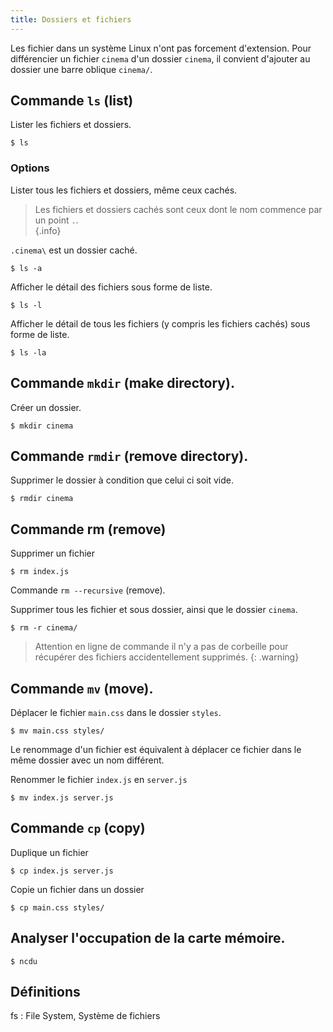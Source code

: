 ```yaml
---
title: Dossiers et fichiers
---
```


Les fichier dans un système Linux n'ont pas forcement d'extension. Pour différencier un fichier `cinema` d'un dossier `cinema`, il convient d'ajouter au dossier une barre oblique `cinema/`.

## Commande `ls` (list)

Lister les fichiers et dossiers.

```shell-session
$ ls
```

### Options

Lister tous les fichiers et dossiers, même ceux cachés. 

> Les fichiers et dossiers cachés sont ceux dont le nom commence par un point `.`.\
{.info}

`.cinema\` est un dossier caché.

```shell-session
$ ls -a
```

Afficher le détail des fichiers sous forme de liste.

```shell-session
$ ls -l
```

Afficher le détail de tous les fichiers (y compris les fichiers cachés) sous forme de liste.

```shell-session
$ ls -la
```

## Commande `mkdir` (make directory).

Créer un dossier.

```shell-session
$ mkdir cinema
```

## Commande `rmdir` (remove directory).

Supprimer le dossier à condition que celui ci soit vide.

```shell-session
$ rmdir cinema
```

## Commande rm (remove)

Supprimer un fichier

```shell-session
$ rm index.js
```
Commande `rm --recursive` (remove).

Supprimer tous les fichier et sous dossier, ainsi que le dossier `cinema`. 

```shell-session
$ rm -r cinema/
```

>Attention en ligne de commande il n'y a pas de corbeille pour récupérer des fichiers accidentellement supprimés.
{: .warning}


## Commande `mv` (move).

Déplacer le fichier `main.css` dans le dossier `styles`.

```shell-session
$ mv main.css styles/
```

Le renommage d'un fichier est équivalent à déplacer ce fichier dans le même dossier avec un nom différent.

Renommer le fichier `index.js` en `server.js`

```shell-session
$ mv index.js server.js
```

## Commande `cp` (copy)

Duplique un fichier

```shell-session
$ cp index.js server.js
```

Copie un fichier dans un dossier

```shell-session
$ cp main.css styles/
```

## Analyser l'occupation de la carte mémoire.

```shell-session
$ ncdu
```

## Définitions

fs
: File System, Système de fichiers
